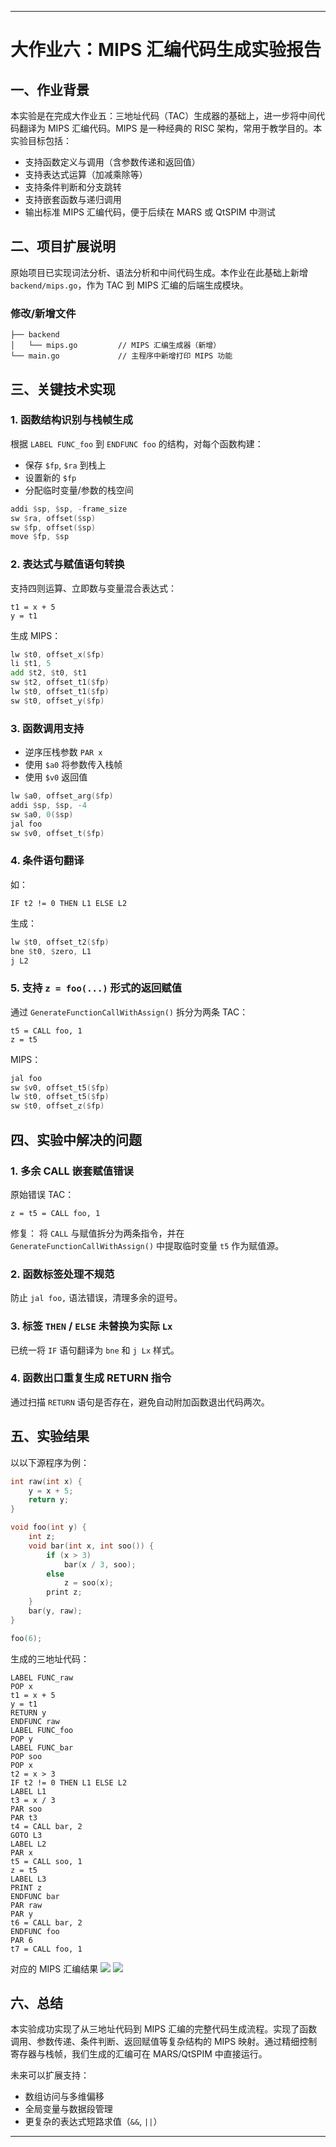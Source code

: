 
---

# 大作业六：MIPS 汇编代码生成实验报告

## 一、作业背景

本实验是在完成大作业五：三地址代码（TAC）生成器的基础上，进一步将中间代码翻译为 MIPS 汇编代码。MIPS 是一种经典的 RISC 架构，常用于教学目的。本实验目标包括：

* 支持函数定义与调用（含参数传递和返回值）
* 支持表达式运算（加减乘除等）
* 支持条件判断和分支跳转
* 支持嵌套函数与递归调用
* 输出标准 MIPS 汇编代码，便于后续在 MARS 或 QtSPIM 中测试

## 二、项目扩展说明

原始项目已实现词法分析、语法分析和中间代码生成。本作业在此基础上新增 `backend/mips.go`，作为 TAC 到 MIPS 汇编的后端生成模块。

### 修改/新增文件

```
├── backend
│   └── mips.go         // MIPS 汇编生成器（新增）
└── main.go             // 主程序中新增打印 MIPS 功能
```

## 三、关键技术实现

### 1. 函数结构识别与栈帧生成

根据 `LABEL FUNC_foo` 到 `ENDFUNC foo` 的结构，对每个函数构建：

* 保存 `$fp`, `$ra` 到栈上
* 设置新的 `$fp`
* 分配临时变量/参数的栈空间

```asm
addi $sp, $sp, -frame_size
sw $ra, offset($sp)
sw $fp, offset($sp)
move $fp, $sp
```

### 2. 表达式与赋值语句转换

支持四则运算、立即数与变量混合表达式：

```tac
t1 = x + 5
y = t1
```

生成 MIPS：

```asm
lw $t0, offset_x($fp)
li $t1, 5
add $t2, $t0, $t1
sw $t2, offset_t1($fp)
lw $t0, offset_t1($fp)
sw $t0, offset_y($fp)
```

### 3. 函数调用支持

* 逆序压栈参数 `PAR x`
* 使用 `$a0` 将参数传入栈帧
* 使用 `$v0` 返回值

```asm
lw $a0, offset_arg($fp)
addi $sp, $sp, -4
sw $a0, 0($sp)
jal foo
sw $v0, offset_t($fp)
```

### 4. 条件语句翻译

如：

```tac
IF t2 != 0 THEN L1 ELSE L2
```

生成：

```asm
lw $t0, offset_t2($fp)
bne $t0, $zero, L1
j L2
```

### 5. 支持 `z = foo(...)` 形式的返回赋值

通过 `GenerateFunctionCallWithAssign()` 拆分为两条 TAC：

```tac
t5 = CALL foo, 1
z = t5
```

MIPS：

```asm
jal foo
sw $v0, offset_t5($fp)
lw $t0, offset_t5($fp)
sw $t0, offset_z($fp)
```

## 四、实验中解决的问题

### 1. 多余 CALL 嵌套赋值错误

原始错误 TAC：

```tac
z = t5 = CALL foo, 1
```

修复：
将 `CALL` 与赋值拆分为两条指令，并在 `GenerateFunctionCallWithAssign()` 中提取临时变量 `t5` 作为赋值源。

### 2. 函数标签处理不规范

防止 `jal foo,` 语法错误，清理多余的逗号。

### 3. 标签 `THEN` / `ELSE` 未替换为实际 `Lx`

已统一将 `IF` 语句翻译为 `bne` 和 `j Lx` 样式。

### 4. 函数出口重复生成 RETURN 指令

通过扫描 `RETURN` 语句是否存在，避免自动附加函数退出代码两次。

## 五、实验结果

以以下源程序为例：

```c
int raw(int x) {
    y = x + 5;
    return y;
}

void foo(int y) {
    int z;
    void bar(int x, int soo()) {
        if (x > 3)
            bar(x / 3, soo);
        else
            z = soo(x);
        print z;
    }
    bar(y, raw);
}

foo(6);
```

生成的三地址代码：

```tac
LABEL FUNC_raw
POP x
t1 = x + 5
y = t1
RETURN y
ENDFUNC raw
LABEL FUNC_foo
POP y
LABEL FUNC_bar
POP soo
POP x
t2 = x > 3
IF t2 != 0 THEN L1 ELSE L2
LABEL L1
t3 = x / 3
PAR soo
PAR t3
t4 = CALL bar, 2
GOTO L3
LABEL L2
PAR x
t5 = CALL soo, 1
z = t5
LABEL L3
PRINT z
ENDFUNC bar
PAR raw
PAR y
t6 = CALL bar, 2
ENDFUNC foo
PAR 6
t7 = CALL foo, 1
```

对应的 MIPS 汇编结果
![](./assets/result1.png)
![](./assets/result2.png)

## 六、总结

本实验成功实现了从三地址代码到 MIPS 汇编的完整代码生成流程。实现了函数调用、参数传递、条件判断、返回赋值等复杂结构的 MIPS 映射。通过精细控制寄存器与栈帧，我们生成的汇编可在 MARS/QtSPIM 中直接运行。

未来可以扩展支持：

* 数组访问与多维偏移
* 全局变量与数据段管理
* 更复杂的表达式短路求值（`&&`, `||`）

---


